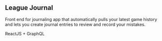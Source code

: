 ## League Journal

Front end for journaling app that automatically pulls your latest game history and lets you create journal entries to review and record your mistakes.

ReactJS + GraphQL
